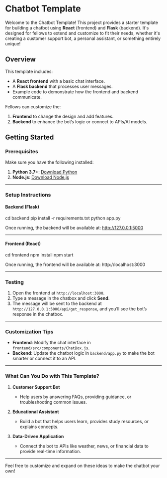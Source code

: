 # Chatbot Template

Welcome to the Chatbot Template! This project provides a starter template for building a chatbot using **React** (frontend) and **Flask** (backend). It's designed for fellows to extend and customize to fit their needs, whether it's creating a customer support bot, a personal assistant, or something entirely unique!

## Overview
This template includes:
- A **React frontend** with a basic chat interface.
- A **Flask backend** that processes user messages.
- Example code to demonstrate how the frontend and backend communicate.

Fellows can customize the:
1. **Frontend** to change the design and add features.
2. **Backend** to enhance the bot’s logic or connect to APIs/AI models.


## Getting Started

### Prerequisites
Make sure you have the following installed:
1. **Python 3.7+**: [Download Python](https://www.python.org/downloads/)
2. **Node.js**: [Download Node.js](https://nodejs.org/)

---

### Setup Instructions

#### Backend (Flask)
cd backend
pip install -r requirements.txt
python app.py

Once running, the backend will be available at:
http://127.0.0.1:5000

---

#### Frontend (React)
cd frontend
npm install
npm start

Once running, the frontend will be available at:
http://localhost:3000

---

### Testing
1. Open the frontend at `http://localhost:3000`.
2. Type a message in the chatbox and click **Send**.
3. The message will be sent to the backend at `http://127.0.0.1:5000/api/get_response`, and you’ll see the bot’s response in the chatbox.

---

### Customization Tips
- **Frontend**: Modify the chat interface in `frontend/src/components/ChatBox.js`.
- **Backend**: Update the chatbot logic in `backend/app.py` to make the bot smarter or connect it to an API.

---

### What Can You Do with This Template?

1. **Customer Support Bot**  
   - Help users by answering FAQs, providing guidance, or troubleshooting common issues.

2. **Educational Assistant**  
   - Build a bot that helps users learn, provides study resources, or explains concepts.

3. **Data-Driven Application**  
   - Connect the bot to APIs like weather, news, or financial data to provide real-time information.

---

Feel free to customize and expand on these ideas to make the chatbot your own!
